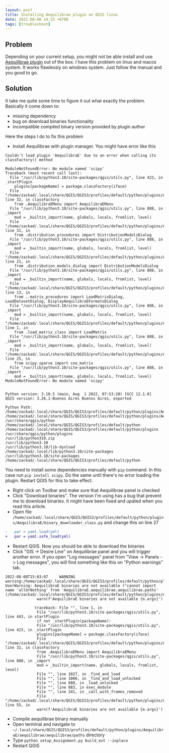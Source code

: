 ```yaml
---
layout: post
title: Installing Aequilibrae plugin on QGIS linux
date: 2022-08-08 14:33 +0700
tags: [troubleshoot]
---
```


## Problem
Depending on your current setup, you might not be able install and use [Aequilibrae plugin](https://plugins.qgis.org/plugins/AequilibraE/) out of the box. I have this problem on linux and macos system. It works flawlessly on windows system. Just follow the manual and you good to go.

## Solution
It take me quite some time to figure it out what exactly the problem. Basically it come down to:
- missing dependency
- bug on download binaries functionality
- incompatible compiled binary version provided by plugin author

Here the steps I do to fix this problem
- Install Aequilibrae with plugin manager. You might have error like this

```
Couldn't load plugin 'AequilibraE' due to an error when calling its classFactory() method 

ModuleNotFoundError: No module named 'scipy' 
Traceback (most recent call last):
  File "/usr/lib/python3.10/site-packages/qgis/utils.py", line 423, in _startPlugin
    plugins[packageName] = package.classFactory(iface)
  File "/home/zackad/.local/share/QGIS/QGIS3/profiles/default/python/plugins/AequilibraE/__init__.py", line 32, in classFactory
    from .AequilibraEMenu import AequilibraEMenu
  File "/usr/lib/python3.10/site-packages/qgis/utils.py", line 888, in _import
    mod = _builtin_import(name, globals, locals, fromlist, level)
  File "/home/zackad/.local/share/QGIS/QGIS3/profiles/default/python/plugins/AequilibraE/AequilibraEMenu.py", line 31, in 
    from .distribution_procedures import DistributionModelsDialog
  File "/usr/lib/python3.10/site-packages/qgis/utils.py", line 888, in _import
    mod = _builtin_import(name, globals, locals, fromlist, level)
  File "/home/zackad/.local/share/QGIS/QGIS3/profiles/default/python/plugins/AequilibraE/distribution_procedures/__init__.py", line 21, in 
    from .distribution_models_dialog import DistributionModelsDialog
  File "/usr/lib/python3.10/site-packages/qgis/utils.py", line 888, in _import
    mod = _builtin_import(name, globals, locals, fromlist, level)
  File "/home/zackad/.local/share/QGIS/QGIS3/profiles/default/python/plugins/AequilibraE/distribution_procedures/distribution_models_dialog.py", line 13, in 
    from ..matrix_procedures import LoadMatrixDialog, LoadDatasetDialog, DisplayAequilibraEFormatsDialog
  File "/usr/lib/python3.10/site-packages/qgis/utils.py", line 888, in _import
    mod = _builtin_import(name, globals, locals, fromlist, level)
  File "/home/zackad/.local/share/QGIS/QGIS3/profiles/default/python/plugins/AequilibraE/matrix_procedures/__init__.py", line 1, in 
    from .load_matrix_class import LoadMatrix
  File "/usr/lib/python3.10/site-packages/qgis/utils.py", line 888, in _import
    mod = _builtin_import(name, globals, locals, fromlist, level)
  File "/home/zackad/.local/share/QGIS/QGIS3/profiles/default/python/plugins/AequilibraE/matrix_procedures/load_matrix_class.py", line 25, in 
    from scipy.sparse import coo_matrix
  File "/usr/lib/python3.10/site-packages/qgis/utils.py", line 888, in _import
    mod = _builtin_import(name, globals, locals, fromlist, level)
ModuleNotFoundError: No module named 'scipy'


Python version: 3.10.5 (main, Aug  1 2022, 07:53:20) [GCC 12.1.0] 
QGIS version: 3.26.1-Buenos Aires Buenos Aires, exported 

Python Path:
/home/zackad/.local/share/QGIS/QGIS3/profiles/default/python/plugins/AequilibraE/aequilibrae
/home/zackad/.local/share/QGIS/QGIS3/profiles/default/python/plugins/AequilibraE/aequilibrae
/usr/share/qgis/python
/home/zackad/.local/share/QGIS/QGIS3/profiles/default/python
/home/zackad/.local/share/QGIS/QGIS3/profiles/default/python/plugins
/usr/share/qgis/python/plugins
/usr/lib/python310.zip
/usr/lib/python3.10
/usr/lib/python3.10/lib-dynload
/home/zackad/.local/lib/python3.10/site-packages
/usr/lib/python3.10/site-packages
/home/zackad/.local/share/QGIS/QGIS3/profiles/default/python
```

You need to install some dependencies manually with `pip` command. In this case run `pip install scipy`. Do the same until there's no error loading the plugin. Restart QGIS for this to take effect.

- Right click on Toolbar and make sure that Aequilibrae panel is checked
- Click "Download binaries". The version I'm using has a bug that prevent me to download binaries. It might have been fixed and upated when you read this article.
- Open file `/home/zackad/.local/share/QGIS/QGIS3/profiles/default/python/plugins/AequilibraE/binary_downloader_class.py` and change this on line 27

```diff
-   par = yaml.load(yml)
+   par = yaml.safe_load(yml)
```

- Restart QGIS. Now you should be able to download the binaries
- Click "GIS -> Desire Line" on Aequilibrae panel and you will trigger another error. If you open "Log messages" panel from "View -> Panels -> Log messages", you will find something like this on "Python warnings" tab.

```
2022-08-08T15:03:07     WARNING    warning:/home/zackad/.local/share/QGIS/QGIS3/profiles/default/python/plugins/AequilibraE/AequilibraEMenu.py:55: UserWarning: AequilibraE binaries are not available ("cannot import name 'allOrNothing' from 'AequilibraE.aequilibrae.aequilibrae.paths' (/home/zackad/.local/share/QGIS/QGIS3/profiles/default/python/plugins/AequilibraE/aequilibrae/aequilibrae/paths/__init__.py)",)
              warn(f'AequilibraE binaries are not available {e.args}')

             traceback: File "", line 1, in 
              File "/usr/lib/python3.10/site-packages/qgis/utils.py", line 443, in startPlugin
              if not _startPlugin(packageName):
              File "/usr/lib/python3.10/site-packages/qgis/utils.py", line 423, in _startPlugin
              plugins[packageName] = package.classFactory(iface)
              File "/home/zackad/.local/share/QGIS/QGIS3/profiles/default/python/plugins/AequilibraE/__init__.py", line 32, in classFactory
              from .AequilibraEMenu import AequilibraEMenu
              File "/usr/lib/python3.10/site-packages/qgis/utils.py", line 888, in _import
              mod = _builtin_import(name, globals, locals, fromlist, level)
              File "", line 1027, in _find_and_load
              File "", line 1006, in _find_and_load_unlocked
              File "", line 688, in _load_unlocked
              File "", line 883, in exec_module
              File "", line 241, in _call_with_frames_removed
              File "/home/zackad/.local/share/QGIS/QGIS3/profiles/default/python/plugins/AequilibraE/AequilibraEMenu.py", line 55, in 
              warn(f'AequilibraE binaries are not available {e.args}')
```

- Compile aequilibrae binary manually
- Open terminal and navigate to `~/.local/share/QGIS/QGIS3/profiles/default/python/plugins/AequilibraE/aequilibrae/aequilibrae/paths` directory
- Type `python setup_Assignment.py build_ext --inplace`
- Restart QGIS
